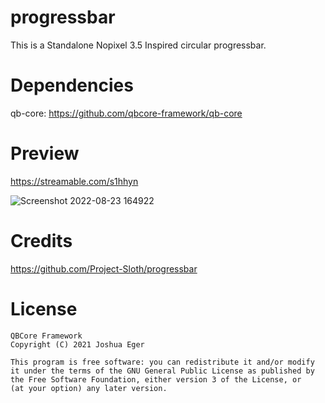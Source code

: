 # progressbar
This is a Standalone Nopixel 3.5 Inspired circular progressbar. 

# Dependencies
qb-core: https://github.com/qbcore-framework/qb-core

# Preview
https://streamable.com/s1hhyn

![Screenshot 2022-08-23 164922](https://user-images.githubusercontent.com/108560629/186263042-6bb2c99f-b418-43ea-b99c-6e77e19ff1d2.png)

# Credits

https://github.com/Project-Sloth/progressbar

# License

    QBCore Framework
    Copyright (C) 2021 Joshua Eger

    This program is free software: you can redistribute it and/or modify
    it under the terms of the GNU General Public License as published by
    the Free Software Foundation, either version 3 of the License, or
    (at your option) any later version.
